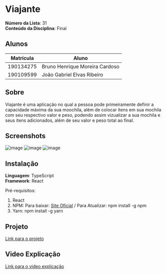 # Viajante

**Número da Lista**: 31<br>
**Conteúdo da Disciplina**: Final<br>

## Alunos
| Matrícula | Aluno                          |
|-----------|--------------------------------|
| 190134275 | Bruno Henrique Moreira Cardoso |
| 190109599 | João Gabriel Elvas Ribeiro     |

## Sobre 
Viajante é uma aplicação no qual a pessoa pode primeiramente definir a capacidade máxima da sua moochila, além de colocar itens em sua mochila com seu respectivo valor e peso, podendo assim vizualizar a sua mochila e seus itens adicionados, além de seu valor e peso total ao final.

## Screenshots
![image](https://github.com/projeto-de-algoritmos/PD_Viajante/assets/71887485/79b6d67b-5dc3-48c1-befe-b3c991dd020a)
![image](https://github.com/projeto-de-algoritmos/PD_Viajante/assets/71887485/77cd4d17-fe56-4e4a-b393-ad27e94dfb58)
![image](https://github.com/projeto-de-algoritmos/PD_Viajante/assets/71887485/25a3378b-db8e-4de5-8db2-ac6f6b692226)



## Instalação
**Linguagem**: TypeScript<br>
**Framework**: React<br>

Pré-requisitos:
1. React
2. NPM: Para baixar: [Site Oficial]( https://nodejs.org/en) / Para Atualizar: npm install -g npm
3. Yarn: npm install -g yarn

## Projeto
[Link para o projeto](https://projeto-de-algoritmos.github.io/PD_Viajante/)

## Video Explicação
[Link para o video explicação](./video_explicativo.mp4)




